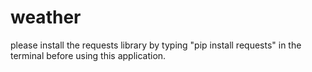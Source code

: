 # weather

please install the requests library by typing "pip install requests" in the terminal before using this application.
